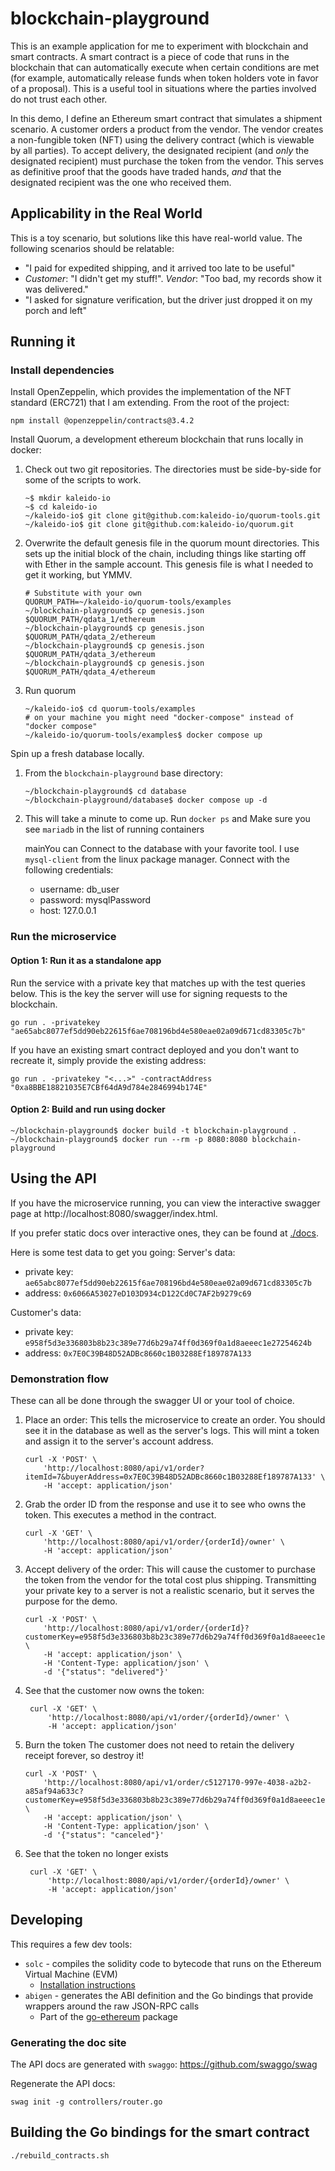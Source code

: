 # blockchain-playground
This is an example application for me to experiment with blockchain and smart contracts.
A smart contract is a piece of code that runs in the blockchain that can automatically
execute when certain conditions are met (for example, automatically release funds when
token holders vote in favor of a proposal). This is a useful tool in situations where the 
parties involved do not trust each other.

In this demo, I define an Ethereum smart contract that simulates a shipment scenario.
A customer orders a product from the vendor. The vendor creates a non-fungible token (NFT)
using the delivery contract (which is viewable by all parties). To accept delivery, the
designated recipient (and _only_ the designated recipient) must purchase the token from the
vendor. This serves as definitive proof that the goods have traded hands, _and_ that the
designated recipient was the one who received them.

## Applicability in the Real World
This is a toy scenario, but solutions like this have real-world value. The following scenarios
should be relatable:
- "I paid for expedited shipping, and it arrived too late to be useful"
- _Customer_: "I didn't get my stuff!". _Vendor_: "Too bad, my records show it was delivered." 
- "I asked for signature verification, but the driver just dropped it on my porch and left"

## Running it
### Install dependencies
Install OpenZeppelin, which provides the implementation of the NFT standard (ERC721) that I am extending.
From the root of the project:
```
npm install @openzeppelin/contracts@3.4.2
```

Install Quorum, a development ethereum blockchain that runs locally in docker:
1. Check out two git repositories. The directories must be side-by-side for some of the scripts to work.
    ```
    ~$ mkdir kaleido-io
    ~$ cd kaleido-io
    ~/kaleido-io$ git clone git@github.com:kaleido-io/quorum-tools.git
    ~/kaleido-io$ git clone git@github.com:kaleido-io/quorum.git
    ```
2. Overwrite the default genesis file in the quorum mount directories. 
    This sets up the initial block of the chain, including things like starting off with Ether 
    in the sample account. This genesis file is what I needed to get it working, but YMMV.
    ```
    # Substitute with your own
    QUORUM_PATH=~/kaleido-io/quorum-tools/examples
    ~/blockchain-playground$ cp genesis.json $QUORUM_PATH/qdata_1/ethereum
    ~/blockchain-playground$ cp genesis.json $QUORUM_PATH/qdata_2/ethereum
    ~/blockchain-playground$ cp genesis.json $QUORUM_PATH/qdata_3/ethereum
    ~/blockchain-playground$ cp genesis.json $QUORUM_PATH/qdata_4/ethereum
    ```
3. Run quorum
    ```
    ~/kaleido-io$ cd quorum-tools/examples
    # on your machine you might need "docker-compose" instead of "docker compose"
    ~/kaleido-io/quorum-tools/examples$ docker compose up
    ```

Spin up a fresh database locally.
1. From the `blockchain-playground` base directory:
   ```
   ~/blockchain-playground$ cd database
   ~/blockchain-playground/database$ docker compose up -d
   ```
2. This will take a minute to come up. Run `docker ps` and Make sure you see `mariadb` in the list of running containers

   mainYou can Connect to the database with your favorite tool. I use `mysql-client` from the linux package manager. Connect
   with the following credentials:
   - username: db_user
   - password: mysqlPassword
   - host: 127.0.0.1

### Run the microservice
#### Option 1: Run it as a standalone app
Run the service with a private key that matches up with the test queries below. This is the key the
server will use for signing requests to the blockchain.
```
go run . -privatekey "ae65abc8077ef5dd90eb22615f6ae708196bd4e580eae02a09d671cd83305c7b"
```
If you have an existing smart contract deployed and you don't want to recreate it, simply provide the existing address:
```
go run . -privatekey "<...>" -contractAddress "0xa8BBE18821035E7CBf64dA9d784e2846994b174E"
```

#### Option 2: Build and run using docker
```
~/blockchain-playground$ docker build -t blockchain-playground .
~/blockchain-playground$ docker run --rm -p 8080:8080 blockchain-playground
```

## Using the API
If you have the microservice running, you can view the interactive swagger page at http://localhost:8080/swagger/index.html.

If you prefer static docs over interactive ones, they can be found at [./docs](https://github.com/bdunton9323/blockchain-playground/tree/main/docs).

Here is some test data to get you going:
Server's data: 
- private key: `ae65abc8077ef5dd90eb22615f6ae708196bd4e580eae02a09d671cd83305c7b`
- address: `0x6066A53027eD103D934cD122Cd0C7AF2b9279c69`

Customer's data: 
- private key: `e958f5d3e336803b8b23c389e77d6b29a74ff0d369f0a1d8aeeec1e27254624b`
- address: `0x7E0C39B48D52ADBc8660c1B03288Ef189787A133`

### Demonstration flow
These can all be done through the swagger UI or your tool of choice.
1. Place an order:
    This tells the microservice to create an order. You should see it in the database as well as the server's logs.
    This will mint a token and assign it to the server's account address.
    ```
    curl -X 'POST' \
        'http://localhost:8080/api/v1/order?itemId=7&buyerAddress=0x7E0C39B48D52ADBc8660c1B03288Ef189787A133' \
        -H 'accept: application/json'
    ```
2. Grab the order ID from the response and use it to see who owns the token. This executes a method in the contract.
    ```
    curl -X 'GET' \
        'http://localhost:8080/api/v1/order/{orderId}/owner' \
        -H 'accept: application/json'
    ```
3. Accept delivery of the order:
    This will cause the customer to purchase the token from the vendor for the total cost plus shipping.
    Transmitting your private key to a server is not a realistic scenario, but it serves the purpose for the demo.
    ```
    curl -X 'POST' \
        'http://localhost:8080/api/v1/order/{orderId}?customerKey=e958f5d3e336803b8b23c389e77d6b29a74ff0d369f0a1d8aeeec1e27254624b' \
        -H 'accept: application/json' \
        -H 'Content-Type: application/json' \
        -d '{"status": "delivered"}'
    ```
4. See that the customer now owns the token:
   ```
    curl -X 'GET' \
        'http://localhost:8080/api/v1/order/{orderId}/owner' \
        -H 'accept: application/json'
    ```
5. Burn the token
    The customer does not need to retain the delivery receipt forever, so destroy it!
    ```
    curl -X 'POST' \
        'http://localhost:8080/api/v1/order/c5127170-997e-4038-a2b2-a85af94a633c?customerKey=e958f5d3e336803b8b23c389e77d6b29a74ff0d369f0a1d8aeeec1e27254624b' \
        -H 'accept: application/json' \
        -H 'Content-Type: application/json' \
        -d '{"status": "canceled"}'
    ```
6. See that the token no longer exists
   ```
    curl -X 'GET' \
        'http://localhost:8080/api/v1/order/{orderId}/owner' \
        -H 'accept: application/json'
    ```

## Developing
This requires a few dev tools:
- `solc` - compiles the solidity code to bytecode that runs on the Ethereum Virtual Machine (EVM)
    - [Installation instructions](https://docs.soliditylang.org/en/v0.6.4/installing-solidity.html)
- `abigen` - generates the ABI definition and the Go bindings that provide wrappers around the raw JSON-RPC calls
    - Part of the [go-ethereum](https://github.com/ethereum/go-ethereum) package

### Generating the doc site
The API docs are generated with `swaggo`: https://github.com/swaggo/swag

Regenerate the API docs:
```
swag init -g controllers/router.go
```

## Building the Go bindings for the smart contract
```
./rebuild_contracts.sh
```

